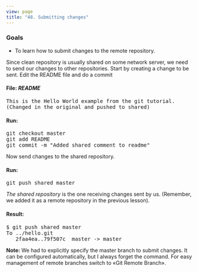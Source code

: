 ```yaml
---
view: page
title: "48. Submitting changes"
---
```


<h3>Goals</h3>

<ul><li>To learn how to submit changes to the remote repository.</li></ul>

<p>Since clean repository is usually shared on some network server, we need to send our changes to other repositories.
Start by creating a change to be sent. Edit the README file and do a commit</p>

<h4 class="h4-pre"> File: <em> README </em></h4>

<pre class="file">This is the Hello World example from the git tutorial.
(Changed in the original and pushed to shared)</pre>

<h4 class="h4-pre">Run:</h4>

<pre class="instructions">git checkout master
git add README
git commit -m "Added shared comment to readme"</pre>

<p>Now send changes to the shared repository.</p>

<h4 class="h4-pre">Run:</h4>

<pre class="instructions">git push shared master</pre>
<p><em>The shared repository</em> is the one receiving changes sent by us. (Remember, we added it as a remote repository in the previous lesson).</p>

<h4 class="h4-pre">Result:</h4>

<pre class="sample">$ git push shared master
To ../hello.git
   2faa4ea..79f507c  master -&gt; master</pre>

<p class="note"><strong>Note:</strong>  We had to explicitly specify the master branch to submit changes. It can be configured automatically, but I always forget the command. For easy management of remote branches switch to «Git Remote Branch».</p>
